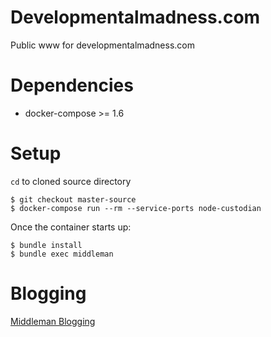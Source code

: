 # Developmentalmadness.com

Public www for developmentalmadness.com

# Dependencies

- docker-compose >= 1.6

# Setup

`cd` to cloned source directory

    $ git checkout master-source
    $ docker-compose run --rm --service-ports node-custodian

Once the container starts up:

    $ bundle install
    $ bundle exec middleman

# Blogging

[Middleman Blogging](https://middlemanapp.com/basics/blogging/)
